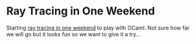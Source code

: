 # Ray Tracing in One Weekend 

Starting [ray tracing in one weekend](https://raytracing.github.io/books/RayTracingInOneWeekend.html) to play with OCaml. Not sure how far we will go but it looks fun so we want to give it a try...
